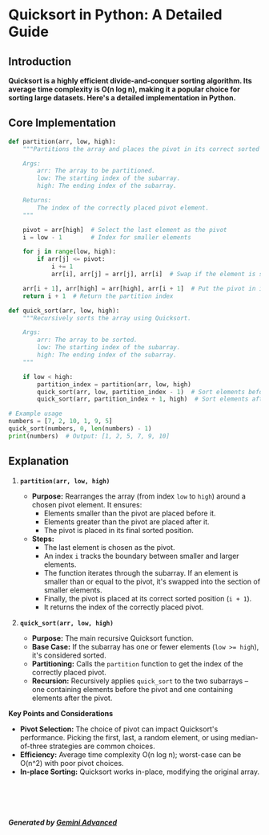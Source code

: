 # Quicksort in Python: A Detailed Guide

## Introduction

**Quicksort is a highly efficient divide-and-conquer sorting algorithm. Its average time complexity is O(n log n), making it a popular choice for sorting large datasets. Here's a detailed implementation in Python.**

## Core Implementation

```python
def partition(arr, low, high):
    """Partitions the array and places the pivot in its correct sorted position.

    Args:
        arr: The array to be partitioned.
        low: The starting index of the subarray.
        high: The ending index of the subarray.

    Returns:
        The index of the correctly placed pivot element.
    """

    pivot = arr[high]  # Select the last element as the pivot
    i = low - 1        # Index for smaller elements

    for j in range(low, high):
        if arr[j] <= pivot:
            i += 1
            arr[i], arr[j] = arr[j], arr[i]  # Swap if the element is smaller

    arr[i + 1], arr[high] = arr[high], arr[i + 1]  # Put the pivot in its sorted place
    return i + 1  # Return the partition index

def quick_sort(arr, low, high):
    """Recursively sorts the array using Quicksort.

    Args:
        arr: The array to be sorted.
        low: The starting index of the subarray.
        high: The ending index of the subarray.
    """

    if low < high:
        partition_index = partition(arr, low, high)
        quick_sort(arr, low, partition_index - 1)  # Sort elements before partition
        quick_sort(arr, partition_index + 1, high)  # Sort elements after partition

# Example usage
numbers = [7, 2, 10, 1, 9, 5]
quick_sort(numbers, 0, len(numbers) - 1)
print(numbers)  # Output: [1, 2, 5, 7, 9, 10]
```

## Explanation

1. **`partition(arr, low, high)`**
   * **Purpose:** Rearranges the array (from index `low` to `high`) around a chosen pivot element. It ensures:
      - Elements smaller than the pivot are placed before it.
      - Elements greater than the pivot are placed after it.
      - The pivot is placed in its final sorted position.
   * **Steps:**
     * The last element is chosen as the pivot.
     * An index `i` tracks the boundary between smaller and larger elements.
     * The function iterates through the subarray. If an element is smaller than or equal to the pivot, it's swapped into the section of smaller elements.
     * Finally, the pivot is placed at its correct sorted position (`i + 1`).
     * It returns the index of the correctly placed pivot.

2. **`quick_sort(arr, low, high)`**
   * **Purpose:** The main recursive Quicksort function.
   * **Base Case:** If the subarray has one or fewer elements (`low >= high`), it's considered sorted.
   * **Partitioning:** Calls the `partition` function to get the index of the correctly placed pivot.
   * **Recursion:**  Recursively applies `quick_sort` to the two subarrays – one containing elements before the pivot and one containing elements after the pivot.

**Key Points and Considerations**

* **Pivot Selection:** The choice of pivot can impact Quicksort's performance. Picking the first, last, a random element, or using median-of-three strategies are common choices.
* **Efficiency:**  Average time complexity O(n log n); worst-case can be O(n^2) with poor pivot choices.
* **In-place Sorting:**  Quicksort works in-place, modifying the original array.


<br><br><br>


#### _Generated by [Gemini Advanced](https://g.co/gemini/share/fad7821db065)_
